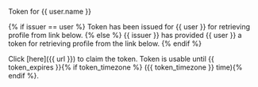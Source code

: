 Token for {{ user.name }}

{% if issuer == user %}
Token has been issued for {{ user }} for retrieving profile from link below.
{% else %}
{{ issuer }} has provided {{ user }} a token for retrieving
profile from the link below.
{% endif %}

Click [here]({{ url }}) to claim the token.
Token is usable until {{  token_expires }}{% if token_timezone %} ({{ token_timezone }} time){% endif %}.

